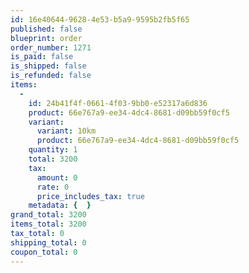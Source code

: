 ```yaml
---
id: 16e40644-9628-4e53-b5a9-9595b2fb5f65
published: false
blueprint: order
order_number: 1271
is_paid: false
is_shipped: false
is_refunded: false
items:
  -
    id: 24b41f4f-0661-4f03-9bb0-e52317a6d836
    product: 66e767a9-ee34-4dc4-8681-d09bb59f0cf5
    variant:
      variant: 10km
      product: 66e767a9-ee34-4dc4-8681-d09bb59f0cf5
    quantity: 1
    total: 3200
    tax:
      amount: 0
      rate: 0
      price_includes_tax: true
    metadata: {  }
grand_total: 3200
items_total: 3200
tax_total: 0
shipping_total: 0
coupon_total: 0
---
```

